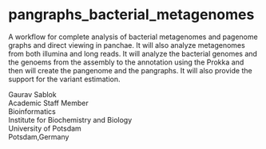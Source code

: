 # pangraphs_bacterial_metagenomes
A workflow for complete analysis of bacterial metagenomes and pagenome graphs and direct viewing in panchae. It will also analyze metagenomes from both illumina and long reads.
It will analyze the bacterial genomes and the genoems from the assembly to the annotation using the Prokka and then will create the pangenome and the pangraphs. 
It will also provide the support for the variant estimation. 

Gaurav Sablok \
Academic Staff Member \
Bioinformatics \
Institute for Biochemistry and Biology \
University of Potsdam \
Potsdam,Germany 
